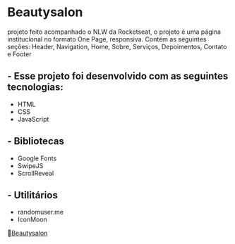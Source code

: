 # Beautysalon
 projeto feito acompanhado o NLW da Rocketseat, o projeto é uma página institucional no formato One Page, responsiva. Contém as seguintes seções: Header, Navigation, Home, Sobre, Serviços, Depoimentos, Contato e Footer
 
## - Esse projeto foi desenvolvido com as seguintes tecnologias:
* HTML
* CSS
* JavaScript

## - Bibliotecas
* Google Fonts
* SwipeJS
* ScrollReveal

## - Utilitários
* randomuser.me
* IconMoon

📎[Beautysalon](https://oguilhermeviana.github.io/Beautysalon/)

